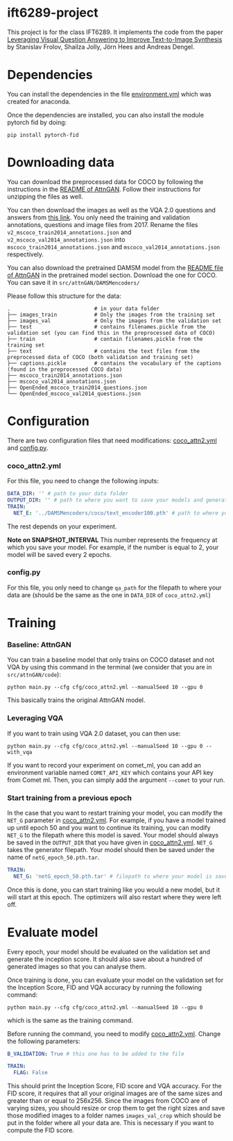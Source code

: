 # ift6289-project

This project is for the class IFT6289. It implements the code from the paper [Leveraging Visual Question Answering to Improve Text-to-Image
Synthesis](https://doi.org/10.48550/arXiv.2010.14953) by Stanislav Frolov, Shailza Jolly, Jörn Hees and Andreas Dengel.

# Dependencies
You can install the dependencies in the file [environment.yml](environment.yml) which was created for anaconda.

Once the dependencies are installed, you can also install the module pytorch fid by doing:
````shell
pip install pytorch-fid
````

# Downloading data
You can download the preprocessed data for COCO by following the instructions in the [README of AttnGAN](src/attnGAN/README.md). Follow their instructions for unzipping the files as well.

You can then download the images as well as the VQA 2.0 questions and answers from [this link](https://visualqa.org/download.html). You only need the training and validation annotations, questions and image files from 2017.
Rename the files ``v2_mscoco_train2014_annotations.json`` and `v2_mscoco_val2014_annotations.json` into `mscoco_train2014_annotations.json` and `mscoco_val2014_annotations.json` respectively.

You can also download the pretrained DAMSM model from the [README file of AttnGAN](src/attnGAN/README.md) in the pretrained model section. Download the one for COCO. You can save it in `src/attnGAN/DAMSMencoders/`

Please follow this structure for the data:
````
.                           # in your data folder
├── images_train            # Only the images from the training set
├── images_val              # Only the images from the validation set
├── test                    # contains filenames.pickle from the validation set (you can find this in the preprocessed data of COCO)
├── train                   # contain filenames.pickle from the training set
├── text                    # contains the text files from the preprocessed data of COCO (both validation and training set)
├── captions.pickle         # contains the vocabulary of the captions (found in the preprocessed COCO data)
├── mscoco_train2014_annotations.json
├── mscoco_val2014_annotations.json
├── OpenEnded_mscoco_train2014_questions.json
└── OpenEnded_mscoco_val2014_questions.json
````

# Configuration
There are two configuration files that need modifications: [coco_attn2.yml](src/attnGAN/code/cfg/coco_attn2.yml) and [config.py](src/attnGAN/code/vqa/config.py).

### coco_attn2.yml
For this file, you need to change the following inputs:
````yaml
DATA_DIR: '' # path to your data folder
OUTPUT_DIR: '' # path to where you want to save your models and generated images
TRAIN:
  NET_E: '../DAMSMencoders/coco/text_encoder100.pth' # path to where you saved the pretrained DAMSM model
````
The rest depends on your experiment.

**Note on SNAPSHOT_INTERVAL** This number represents the frequency at which you save your model. For example, if the number is equal to 2, your model will be saved every 2 epochs. 

### config.py

For this file, you only need to change `qa_path` for the filepath to where your data are (should be the same as the one in `DATA_DIR` of `coco_attn2.yml`)

# Training

### Baseline: AttnGAN

You can train a baseline model that only trains on COCO dataset and not VQA by using this command in the terminal (we consider that you are in `src/attnGAN/code`):
````shell
python main.py --cfg cfg/coco_attn2.yml --manualSeed 10 --gpu 0
````
This basically trains the original AttnGAN model.

### Leveraging VQA
If you want to train using VQA 2.0 dataset, you can then use:
````shell
python main.py --cfg cfg/coco_attn2.yml --manualSeed 10 --gpu 0 --with_vqa
````

If you want to record your experiment on comet_ml, you can add an environment variable named `COMET_API_KEY` which contains your API key from Comet ml. Then, you can simply add the argument `--comet` to your run.

### Start training from a previous epoch
In the case that you want to restart training your model, you can modify the `NET_G` parameter in [coco_attn2.yml](src/attnGAN/code/cfg/coco_attn2.yml). For example, if you have a model trained up until epoch 50 and you want to continue its training, you can modify `NET_G` to the filepath where this model is saved. Your model should always be saved in the `OUTPUT_DIR` that you have given in [coco_attn2.yml](src/attnGAN/code/cfg/coco_attn2.yml). `NET_G` takes the generator filepath. Your model should then be saved under the name of `netG_epoch_50.pth.tar`.
````yaml
TRAIN:
  NET_G: 'netG_epoch_50.pth.tar' # filepath to where your model is saved, put the generator file
````
Once this is done, you can start training like you would a new model, but it will start at this epoch. The optimizers will also restart where they were left off.

# Evaluate model

Every epoch, your model should be evaluated on the validation set and generate the inception score. It should also save about a hundred of generated images so that you can analyse them.

Once training is done, you can evaluate your model on the validation set for the Inception Score, FID and VQA accuracy by running the following command:
````shell
python main.py --cfg cfg/coco_attn2.yml --manualSeed 10 --gpu 0
````
which is the same as the training command.

Before running the command, you need to modify [coco_attn2.yml](src/attnGAN/code/cfg/coco_attn2.yml).
Change the following parameters:
````yaml
B_VALIDATION: True # this one has to be added to the file

TRAIN:
  FLAG: False
````

This should print the Inception Score, FID score and VQA accuracy.
For the FID score, it requires that all your original images are of the same sizes and greater than or equal to 256x256. Since the images from COCO are of varying sizes, you should resize or crop them to get the right sizes and save those modified images to a folder names ``images_val_crop`` which should be put in the folder where all your data are. This is necessary if you want to compute the FID score.